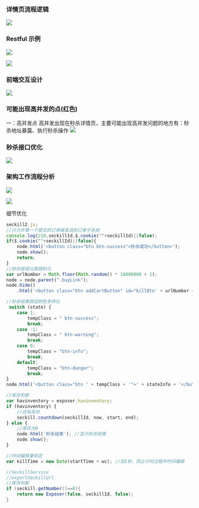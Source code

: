 ### 详情页流程逻辑
![](https://i.loli.net/2019/10/24/Q2uTtFRaLGvC9bn.png)

### Restful 示例
![](https://i.loli.net/2019/10/24/SjpZbfyD8mzFPQA.png)

![](https://i.loli.net/2019/10/24/iGeayd9K24sqVjt.png)

### 前端交互设计
![](https://i.loli.net/2019/10/30/oYqiF78vtOfGC4e.png)

### 可能出现高并发的点(红色)
一：高并发点
高并发出现在秒杀详情页，主要可能出现高并发问题的地方有：秒杀地址暴露、执行秒杀操作
![](https://i.loli.net/2019/10/30/FH1MGLiBlI2EKhR.png)

### 秒杀接口优化
![](https://i.loli.net/2019/10/30/zox9MZHqgcUneJC.png)
### 架构工作流程分析
![](https://i.loli.net/2019/11/01/ERcVNnuGdW2TLMq.png)

![](https://i.loli.net/2019/11/01/kylVrapAeSZ4xut.png)

细节优化
````javascript
seckill2.js;
//只允许第一个提交的订单被发送到订单子系统
console.log(210,seckillId,$.cookie(""+seckillId)||false);
if($.cookie(""+seckillId)||false){
    node.html('<button class="btn btn-success">秒杀成功</button>');
    node.show();
    return;
}
//秒杀按钮元素随机化
var urlNumber = Math.floor(Math.random() * 10000000 + 1);
node = node.parent(".buyLink");
node.hide()
    .html('<button class="btn addCartButton" id="killBtn' + urlNumber + '">开始秒杀</button>');

//秒杀结果按钮颜色多样化
 switch (state) {
    case 1:
        tempClass = " btn-success";
        break;
    case -1:
        tempClass = " btn-warning";
        break;
    case 0:
        tempClass = "btn-info";
        break;
    default:
        tempClass = "btn-danger";
        break;
}
node.html('<button class="btn ' + tempClass + '">' + stateInfo + '</button>'); //显示秒杀结果

//库存判断
var havinventory = exposer.havinventory;
if (havinventory) {
    //还有库存
    seckill.countdown(seckillId, now, start, end);
} else {
    //库存为0
    node.html('秒杀结束'); //显示秒杀结果
    node.show();
}

//时间偏移量绑定
var killTime = new Date(startTime + wc); //加1秒，防止计时过程中时间偏移
````
```java
//SeckillService 
//exportSeckillUrl
//库存判断
if (seckill.getNumber()==0){
    return new Exposer(false, seckillId, false);
}
```